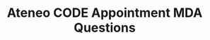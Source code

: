 ---
title: Ateneo CODE Appointment MDA Questions
redirect_to: https://docs.google.com/forms/d/e/1FAIpQLSftu2j6HZOY-MPxUeSt1vXRFRHRg94TvHKi3Qpoh_aUPoCSDg/viewform?usp=sf_link
redirect_from: 
  - /AppointmentMDA24
  - /appointmentmda24
---